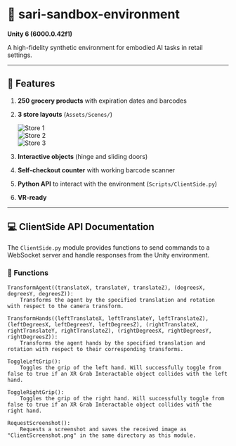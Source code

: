 # 🛒 sari-sandbox-environment  
**Unity 6 (6000.0.42f1)**

A high-fidelity synthetic environment for embodied AI tasks in retail settings.

---

## 🚀 Features
1. **250 grocery products** with expiration dates and barcodes  
2. **3 store layouts** (`Assets/Scenes/`)

   ![Store 1](Images/Store1.gif)  
   ![Store 2](Images/Store2.gif)  
   ![Store 3](Images/Store3.gif)

3. **Interactive objects** (hinge and sliding doors)  
4. **Self-checkout counter** with working barcode scanner  
5. **Python API** to interact with the environment (`Scripts/ClientSide.py`)  
6. **VR-ready**

---

## 💻 ClientSide API Documentation  
The `ClientSide.py` module provides functions to send commands to a WebSocket server and handle responses from the Unity environment.

### 🔧 Functions

	TransformAgent((translateX, translateY, translateZ), (degreesX, degreesY, degreesZ)):
		Transforms the agent by the specified translation and rotation with respect to the camera transform.
	
	TransformHands((leftTranslateX, leftTranslateY, leftTranslateZ), (leftDegreesX, leftDegreesY, leftDegreesZ), (rightTranslateX, rightTranslateY, rightTranslateZ), (rightDegreesX, rightDegreesY, rightDegreesZ)):
		Transforms the agent hands by the specified translation and rotation with respect to their corresponding transforms.
	
	ToggleLeftGrip():
		Toggles the grip of the left hand. Will successfully toggle from false to true if an XR Grab Interactable object collides with the left hand.
	
	ToggleRightGrip():
		Toggles the grip of the right hand. Will successfully toggle from false to true if an XR Grab Interactable object collides with the right hand.
	
	RequestScreenshot():
		Requests a screenshot and saves the received image as "ClientScreenshot.png" in the same directory as this module.


